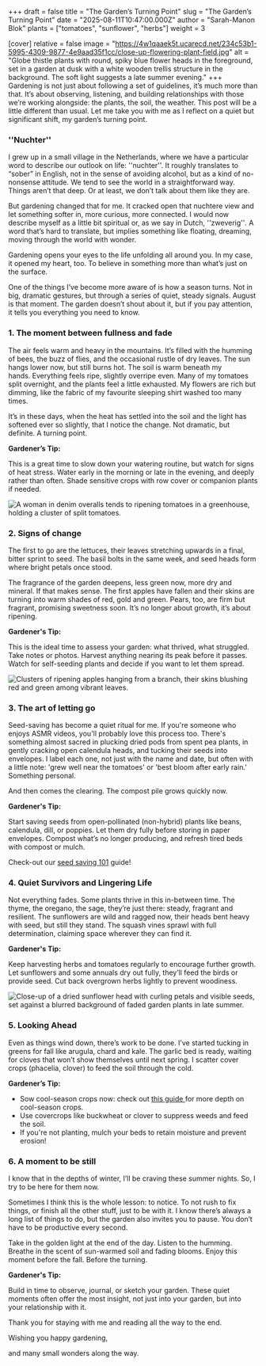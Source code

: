 +++
draft = false
title = "The Garden’s Turning Point"
slug = "The Garden’s Turning Point"
date = "2025-08-11T10:47:00.000Z"
author = "Sarah-Manon Blok"
plants = ["tomatoes", "sunflower", "herbs"]
weight = 3

[cover]
relative = false
image = "https://4w1qaaek5t.ucarecd.net/234c53b1-5995-4309-9877-4e9aad35f1cc/close-up-flowering-plant-field.jpg"
alt = "Globe thistle plants with round, spiky blue flower heads in the foreground, set in a garden at dusk with a white wooden trellis structure in the background. The soft light suggests a late summer evening."
+++
Gardening is not just about following a set of guidelines, it’s much more than that. It’s about observing, listening, and building relationships with those we’re working alongside: the plants, the soil, the weather. This post will be a little different than usual. Let me take you with me as I reflect on a quiet but significant shift, my garden’s turning point.

### ''Nuchter''

I grew up in a small village in the Netherlands, where we have a particular word to describe our outlook on life: ''nuchter''. It roughly translates to “sober” in English, not in the sense of avoiding alcohol, but as a kind of no-nonsense attitude. We tend to see the world in a straightforward way. Things aren’t that deep. Or at least, we don’t talk about them like they are.

But gardening changed that for me. It cracked open that nuchtere view and let something softer in, more curious, more connected. I would now describe myself as a little bit spiritual or, as we say in Dutch, ''zweverig''*.* A word that’s hard to translate, but implies something like floating, dreaming, moving through the world with wonder.

Gardening opens your eyes to the life unfolding all around you. In my case, it opened my heart, too. To believe in something more than what’s just on the surface.

One of the things I’ve become more aware of is how a season turns. Not in big, dramatic gestures, but through a series of quiet, steady signals. August is that moment. The garden doesn’t shout about it, but if you pay attention, it tells you everything you need to know.

### 1. The moment between fullness and fade

The air feels warm and heavy in the mountains. It’s filled with the humming of bees, the buzz of flies, and the occasional rustle of dry leaves. The sun hangs lower now, but still burns hot. The soil is warm beneath my hands. Everything feels ripe, slightly overripe even. Many of my tomatoes split overnight, and the plants feel a little exhausted. My flowers are rich but dimming, like the fabric of my favourite sleeping shirt washed too many times. 

It’s in these days, when the heat has settled into the soil and the light has softened ever so slightly, that I notice the change. Not dramatic, but definite. A turning point.

**Gardener’s Tip:** 

This is a great time to slow down your watering routine, but watch for signs of heat stress. Water early in the morning or late in the evening, and deeply rather than often. Shade sensitive crops with row cover or companion plants if needed. 

![A woman in denim overalls tends to ripening tomatoes in a greenhouse, holding a cluster of split tomatoes.  ](https://4w1qaaek5t.ucarecd.net/b1f0db89-16d1-4b81-b170-efe47ba39721/WhatsApp%20Image%202025-08-08%20at%2017.25.37.jpeg)

### 2. Signs of change

The first to go are the lettuces, their leaves stretching upwards in a final, bitter sprint to seed. The basil bolts in the same week, and seed heads form where bright petals once stood.

The fragrance of the garden deepens, less green now, more dry and mineral. If that makes sense. The first apples have fallen and their skins are turning into warm shades of red, gold and green. Pears, too, are firm but fragrant, promising sweetness soon. It’s no longer about growth, it’s about ripening. 

**Gardener's Tip:**

This is the ideal time to assess your garden: what thrived, what struggled. Take notes or photos. Harvest anything nearing its peak before it passes. Watch for self-seeding plants and decide if you want to let them spread.

![Clusters of ripening apples hanging from a branch, their skins blushing red and green among vibrant leaves. ](https://4w1qaaek5t.ucarecd.net/f7390b74-0df7-4c23-babc-6765060f84b6/apples-8306677_1280.jpg)

### 3. The art of letting go

Seed-saving has become a quiet ritual for me. If you're someone who enjoys ASMR videos, you'll probably love this process too. There's something almost sacred in plucking dried pods from spent pea plants, in gently cracking open calendula heads, and tucking their seeds into envelopes. I label each one, not just with the name and date, but often with a little note: 'grew well near the tomatoes' or 'best bloom after early rain.' Something personal. 

And then comes the clearing. The compost pile grows quickly now. 

**Gardener's Tip:** 

Start saving seeds from open-pollinated (non-hybrid) plants like beans, calendula, dill, or poppies. Let them dry fully before storing in paper envelopes. Compost what’s no longer producing, and refresh tired beds with compost or mulch.

Check-out our [seed saving 101](https://blog.planter.garden/posts/seed-saving-101/) guide! 

### 4. Quiet Survivors and Lingering Life

Not everything fades. Some plants thrive in this in-between time. The thyme, the oregano, the sage, they’re just there: steady, fragrant and resilient. The sunflowers are wild and ragged now, their heads bent heavy with seed, but still they stand. The squash vines sprawl with full determination, claiming space wherever they can find it. 

**Gardener's Tip:** 

Keep harvesting herbs and tomatoes regularly to encourage further growth. Let sunflowers and some annuals dry out fully, they’ll feed the birds or provide seed. Cut back overgrown herbs lightly to prevent woodiness.

![Close-up of a dried sunflower head with curling petals and visible seeds, set against a blurred background of faded garden plants in late summer.](https://4w1qaaek5t.ucarecd.net/4e07e494-96f4-4401-8e9c-bcd1c2d793b0/close-up-wilted-plant.jpg)

### **5. Looking Ahead** 

Even as things wind down, there’s work to be done. I’ve started tucking in greens for fall like arugula, chard and kale. The garlic bed is ready, waiting for cloves that won’t show themselves until next spring. I scatter cover crops (phacelia, clover) to feed the soil through the cold.

**Gardener’s Tip:** 

* Sow cool-season crops now: check out [this guide ](https://blog.planter.garden/posts/cold-hardy-crops/)for more depth on cool-season crops. 
* Use covercrops like buckwheat or clover to suppress weeds and feed the soil. 
* If you're not planting, mulch your beds to retain moisture and prevent erosion! 

### 6. A moment to be still

I know that in the depths of winter, I’ll be craving these summer nights. So, I try to be here for them now.

Sometimes I think this is the whole lesson: to notice. To not rush to fix things, or finish all the other stuff, just to be with it. I know there’s always a long list of things to do, but the garden also invites you to pause. You don’t have to be productive every second.

Take in the golden light at the end of the day. Listen to the humming. Breathe in the scent of sun-warmed soil and fading blooms. Enjoy this moment before the fall. Before the turning.

**Gardener's Tip:** 

Build in time to observe, journal, or sketch your garden. These quiet moments often offer the most insight, not just into your garden, but into your relationship with it.

Thank you for staying with me and reading all the way to the end.

Wishing you happy gardening,

and many small wonders along the way.
